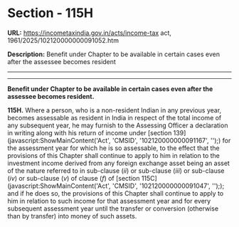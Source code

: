 # Section - 115H

**URL:** https://incometaxindia.gov.in/acts/income-tax act, 1961/2025/102120000000091052.htm

**Description:** Benefit under Chapter to be available in certain cases even after the assessee becomes resident

---

****  
  
**Benefit under Chapter to be available in certain cases even after the assessee becomes resident.**

**115H.** Where a person, who is a non-resident Indian in any previous year, becomes assessable as resident in India in respect of the total income of any subsequent year, he may furnish to the Assessing Officer a declaration in writing along with his return of income under [section 139](javascript:ShowMainContent\('Act', 'CMSID', '102120000000091167', ''\);) for the assessment year for which he is so assessable, to the effect that the provisions of this Chapter shall continue to apply to him in relation to the investment income derived from any foreign exchange asset being an asset of the nature referred to in sub-clause (_ii_) or sub-clause (_iii_) or sub-clause (_iv_) or sub-clause (_v_) of clause (_f_) of [section 115C](javascript:ShowMainContent\('Act', 'CMSID', '102120000000091047', ''\);); and if he does so, the provisions of this Chapter shall continue to apply to him in relation to such income for that assessment year and for every subsequent assessment year until the transfer or conversion (otherwise than by transfer) into money of such assets.